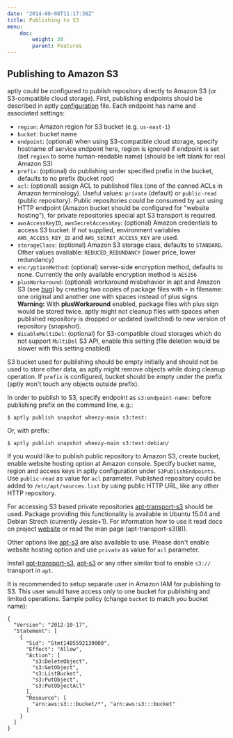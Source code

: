 ```yaml
---
date: "2014-08-08T11:17:38Z"
title: Publishing to S3
menu:
    doc:
        weight: 30
        parent: Features
---
```



Publishing to Amazon S3
-----------------------

aptly could be configured to publish repository directly to Amazon S3 (or S3-compatible
cloud storage).
First, publishing endpoints should be described in aptly
[configuration](/doc/configuration/) file. Each endpoint has name and
associated settings:

-   `region`: Amazon region for S3 bucket (e.g. `us-east-1`)
-   `bucket`: bucket name
-   `endpoint`: (optional) when using S3-compatible cloud storage, specify hostname of service endpoint here,
     region is ignored if endpoint is set (set `region` to some human-readable name)
     (should be left blank for real Amazon S3)
-   `prefix`: (optional) do publishing under specified prefix in the
    bucket, defaults to no prefix (bucket root)
-   `acl`: (optional) assign ACL to published files (one of the canned
    ACLs in Amazon terminology). Useful values: `private` (default) or
    `public-read` (public repository). Public repositories could be
    consumed by `apt` using HTTP endpoint (Amazon bucket should be
    configured for "website hosting"), for private repositories special
    apt S3 transport is required.
-   `awsAccessKeyID`, `awsSecretAccessKey`: (optional) Amazon
    credentials to access S3 bucket. If not supplied, environment
    variables `AWS_ACCESS_KEY_ID` and `AWS_SECRET_ACCESS_KEY` are used.
- `storageClass`: (optional) Amazon S3 storage class, defaults to `STANDARD`. Other values
   available: `REDUCED_REDUNDANCY` (lower price, lower redundancy)
- `encryptionMethod`: (optional) server-side encryption method, defaults to none. Currently
   the only available encryption method is `AES256`
- `plusWorkaround`: (optional) workaround misbehavior in apt and Amazon S3
   (see [bug](https://bugs.launchpad.net/ubuntu/+source/apt/+bug/1003633)) by
   creating two copies of package files with `+` in filename: one original
   and another one with spaces instead of plus signs
   <div class="alert alert-warning alert-note"><strong>Warning:</strong>
   With <strong>plusWorkaround</strong> enabled, package files with plus sign
   would be stored twice. aptly might not cleanup files with spaces when published
   repository is dropped or updated (switched) to new version of repository (snapshot).</div>
- `disableMultiDel`: (optional) for S3-compatible cloud storages which do not support `MultiDel` S3 API,
   enable this setting (file deletion would be slower with this setting enabled)


S3 bucket used for publishing should be empty initially and should not
be used to store other data, as aptly might remove objects while doing
cleanup operation. If `prefix` is configured, bucket should be empty
under the prefix (aptly won't touch any objects outside prefix).

In order to publish to S3, specify endpoint as `s3:endpoint-name:`
before publishing prefix on the command line, e.g.:

    $ aptly publish snapshot wheezy-main s3:test:

Or, with prefix:

    $ aptly publish snapshot wheezy-main s3:test:debian/

If you would like to publish public repository to Amazon S3, create
bucket, enable website hosting option at Amazon console. Specify bucket
name, region and access keys in aptly configuration under
`S3PublishEndpoints`. Use `public-read` as value for `acl` parameter.
Published repository could be added to `/etc/apt/sources.list` by using
public HTTP URL, like any other HTTP repository.

For accessing S3 based private repositories
[apt-transport-s3](https://tracker.debian.org/pkg/apt-transport-s3) should be used.
Package providing this functionality is available in Ubuntu 15.04 and Debian
Strech (currently Jessie+1). For information how to use it read docs on project
[website](https://github.com/BashtonLtd/apt-transport-s3) or read the man page
(apt-transport-s3(8)).

Other options like [apt-s3](https://github.com/brianm/apt-s3/) are also
available to use. Please don't enable website hosting option and use
`private` as value for `acl` parameter.

Install [apt-transport-s3](https://tracker.debian.org/pkg/apt-transport-s3),
[apt-s3](https://github.com/brianm/apt-s3/) or any other similar tool to
enable `s3://` transport in `apt`.

It is recommended to setup separate user in Amazon IAM for publishing to
S3. This user would have access only to one bucket for publishing and
limited operations. Sample policy (change `bucket` to match you bucket
name):

    {
      "Version": "2012-10-17",
      "Statement": [
        {
          "Sid": "Stmt1405592139000",
          "Effect": "Allow",
          "Action": [
            "s3:DeleteObject",
            "s3:GetObject",
            "s3:ListBucket",
            "s3:PutObject",
            "s3:PutObjectAcl"
          ],
          "Resource": [
            "arn:aws:s3:::bucket/*", "arn:aws:s3:::bucket"
          ]
        }
      ]
    }

 

